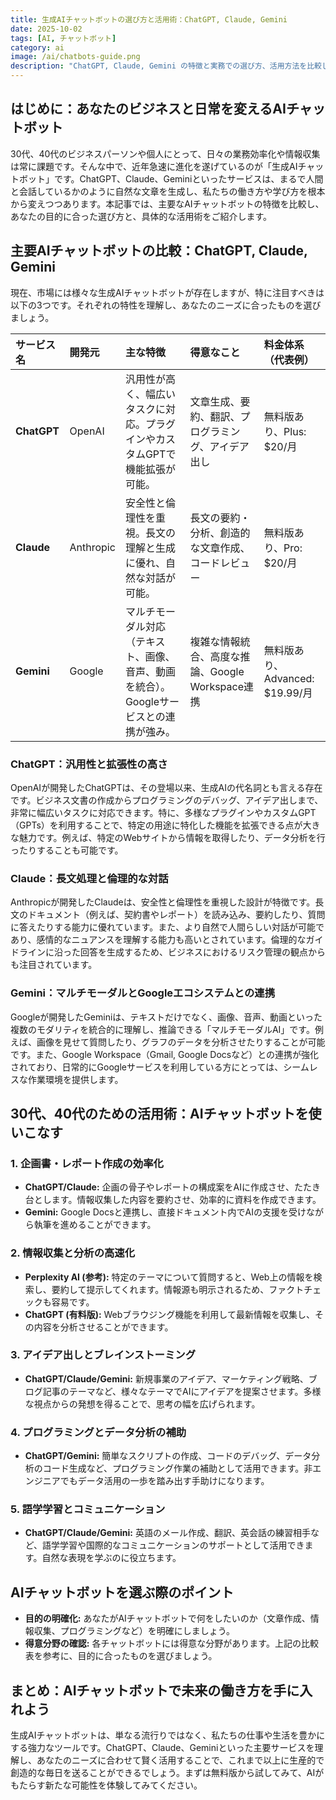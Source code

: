 ```yaml
---
title: 生成AIチャットボットの選び方と活用術：ChatGPT, Claude, Gemini
date: 2025-10-02
tags: [AI, チャットボット]
category: ai
image: /ai/chatbots-guide.png
description: "ChatGPT, Claude, Gemini の特徴と実務での選び方、活用方法を比較して解説します。"
---
```


## はじめに：あなたのビジネスと日常を変えるAIチャットボット

30代、40代のビジネスパーソンや個人にとって、日々の業務効率化や情報収集は常に課題です。そんな中で、近年急速に進化を遂げているのが「生成AIチャットボット」です。ChatGPT、Claude、Geminiといったサービスは、まるで人間と会話しているかのように自然な文章を生成し、私たちの働き方や学び方を根本から変えつつあります。本記事では、主要なAIチャットボットの特徴を比較し、あなたの目的に合った選び方と、具体的な活用術をご紹介します。

## 主要AIチャットボットの比較：ChatGPT, Claude, Gemini

現在、市場には様々な生成AIチャットボットが存在しますが、特に注目すべきは以下の3つです。それぞれの特性を理解し、あなたのニーズに合ったものを選びましょう。

| サービス名  | 開発元    | 主な特徴                                                                               | 得意なこと                                         | 料金体系（代表例）              |
| :---------- | :-------- | :------------------------------------------------------------------------------------- | :------------------------------------------------- | :------------------------------ |
| **ChatGPT** | OpenAI    | 汎用性が高く、幅広いタスクに対応。プラグインやカスタムGPTで機能拡張が可能。            | 文章生成、要約、翻訳、プログラミング、アイデア出し | 無料版あり、Plus: $20/月        |
| **Claude**  | Anthropic | 安全性と倫理性を重視。長文の理解と生成に優れ、自然な対話が可能。                       | 長文の要約・分析、創造的な文章作成、コードレビュー | 無料版あり、Pro: $20/月         |
| **Gemini**  | Google    | マルチモーダル対応（テキスト、画像、音声、動画を統合）。Googleサービスとの連携が強み。 | 複雑な情報統合、高度な推論、Google Workspace連携   | 無料版あり、Advanced: $19.99/月 |

### ChatGPT：汎用性と拡張性の高さ

OpenAIが開発したChatGPTは、その登場以来、生成AIの代名詞とも言える存在です。ビジネス文書の作成からプログラミングのデバッグ、アイデア出しまで、非常に幅広いタスクに対応できます。特に、多様なプラグインやカスタムGPT（GPTs）を利用することで、特定の用途に特化した機能を拡張できる点が大きな魅力です。例えば、特定のWebサイトから情報を取得したり、データ分析を行ったりすることも可能です。

### Claude：長文処理と倫理的な対話

Anthropicが開発したClaudeは、安全性と倫理性を重視した設計が特徴です。長文のドキュメント（例えば、契約書やレポート）を読み込み、要約したり、質問に答えたりする能力に優れています。また、より自然で人間らしい対話が可能であり、感情的なニュアンスを理解する能力も高いとされています。倫理的なガイドラインに沿った回答を生成するため、ビジネスにおけるリスク管理の観点からも注目されています。

### Gemini：マルチモーダルとGoogleエコシステムとの連携

Googleが開発したGeminiは、テキストだけでなく、画像、音声、動画といった複数のモダリティを統合的に理解し、推論できる「マルチモーダルAI」です。例えば、画像を見せて質問したり、グラフのデータを分析させたりすることが可能です。また、Google Workspace（Gmail, Google Docsなど）との連携が強化されており、日常的にGoogleサービスを利用している方にとっては、シームレスな作業環境を提供します。

## 30代、40代のための活用術：AIチャットボットを使いこなす

### 1. 企画書・レポート作成の効率化

- **ChatGPT/Claude:** 企画の骨子やレポートの構成案をAIに作成させ、たたき台とします。情報収集した内容を要約させ、効率的に資料を作成できます。
- **Gemini:** Google Docsと連携し、直接ドキュメント内でAIの支援を受けながら執筆を進めることができます。

### 2. 情報収集と分析の高速化

- **Perplexity AI (参考):** 特定のテーマについて質問すると、Web上の情報を検索し、要約して提示してくれます。情報源も明示されるため、ファクトチェックも容易です。
- **ChatGPT (有料版):** Webブラウジング機能を利用して最新情報を収集し、その内容を分析させることができます。

### 3. アイデア出しとブレインストーミング

- **ChatGPT/Claude/Gemini:** 新規事業のアイデア、マーケティング戦略、ブログ記事のテーマなど、様々なテーマでAIにアイデアを提案させます。多様な視点からの発想を得ることで、思考の幅を広げられます。

### 4. プログラミングとデータ分析の補助

- **ChatGPT/Gemini:** 簡単なスクリプトの作成、コードのデバッグ、データ分析のコード生成など、プログラミング作業の補助として活用できます。非エンジニアでもデータ活用の一歩を踏み出す手助けになります。

### 5. 語学学習とコミュニケーション

- **ChatGPT/Claude/Gemini:** 英語のメール作成、翻訳、英会話の練習相手など、語学学習や国際的なコミュニケーションのサポートとして活用できます。自然な表現を学ぶのに役立ちます。

## AIチャットボットを選ぶ際のポイント

- **目的の明確化:** あなたがAIチャットボットで何をしたいのか（文章作成、情報収集、プログラミングなど）を明確にしましょう。
- **得意分野の確認:** 各チャットボットには得意な分野があります。上記の比較表を参考に、目的に合ったものを選びましょう。

## まとめ：AIチャットボットで未来の働き方を手に入れよう

生成AIチャットボットは、単なる流行りではなく、私たちの仕事や生活を豊かにする強力なツールです。ChatGPT、Claude、Geminiといった主要サービスを理解し、あなたのニーズに合わせて賢く活用することで、これまで以上に生産的で創造的な毎日を送ることができるでしょう。まずは無料版から試してみて、AIがもたらす新たな可能性を体験してみてください。
